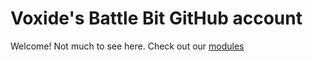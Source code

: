 
# Voxide's Battle Bit GitHub account
Welcome! Not much to see here. Check out our [modules](/voxide-bbr/modules)
